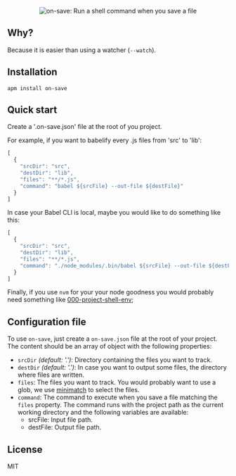 <p align="center">
  <img src="https://s3.amazonaws.com/on-save/on-save-logo-with-tagline.svg" alt="on-save: Run a shell command when you save a file" />
</p>

## Why?

Because it is easier than using a watcher (`--watch`).

## Installation

```
apm install on-save
```

## Quick start

Create a '.on-save.json' file at the root of you project.

For example, if you want to babelify every .js files from 'src' to 'lib':

```javascript
[
  {
    "srcDir": "src",
    "destDir": "lib",
    "files": "**/*.js",
    "command": "babel ${srcFile} --out-file ${destFile}"
  }
]
```

In case your Babel CLI is local, maybe you would like to do something like this:

```javascript
[
  {
    "srcDir": "src",
    "destDir": "lib",
    "files": "**/*.js",
    "command": "./node_modules/.bin/babel ${srcFile} --out-file ${destFile}"
  }
]
```

Finally, if you use `nvm` for your your node goodness you would probably need something like [000-project-shell-env](...);

## Configuration file

To use `on-save`, just create a `on-save.json` file at the root of your project. The content should be an array of object with the following properties:

- `srcDir` *(default: '.')*: Directory containing the files you want to track.
- `destDir` *(default: '.')*: In case you want to output some files, the directory where files are written.
- `files`: The files you want to track. You would probably want to use a glob, we use [minimatch](...) to select the files.
- `command`: The command to execute when you save a file matching the `files` property. The command runs with the project path as the current working directory and the following variables are available:
  - srcFile: Input file path.
  - destFile: Output file path.

## License

MIT
